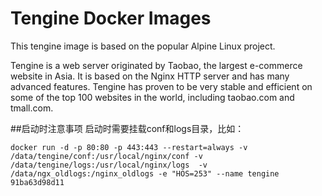 # Tengine Docker Images

This tengine image is based on the popular Alpine Linux project.

Tengine is a web server originated by Taobao, the largest e-commerce website in Asia. It is based on the Nginx HTTP server and has many advanced features. Tengine has proven to be very stable and efficient on some of the top 100 websites in the world, including taobao.com and tmall.com.

##启动时注意事项
启动时需要挂载conf和logs目录，比如：

```
docker run -d -p 80:80 -p 443:443 --restart=always -v /data/tengine/conf:/usr/local/nginx/conf -v /data/tengine/logs:/usr/local/nginx/logs  -v /data/ngx_oldlogs:/nginx_oldlogs -e "HOS=253" --name tengine 91ba63d98d11
```


